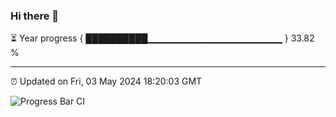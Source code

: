 ### Hi there 👋

⏳ Year progress { ██████████▁▁▁▁▁▁▁▁▁▁▁▁▁▁▁▁▁▁▁▁ } 33.82 %

---

⏰ Updated on Fri, 03 May 2024 18:20:03 GMT

![Progress Bar CI](https://github.com/liununu/liununu/workflows/Progress%20Bar%20CI/badge.svg)
